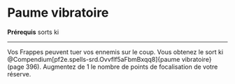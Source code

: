 # Paume vibratoire

<p><strong>Prérequis</strong> sorts ki</p>
<hr>
<p>Vos Frappes peuvent tuer vos ennemis sur le coup. Vous obtenez le sort ki @Compendium[pf2e.spells-srd.Ovvflf5aFbmBxqq8]{paume vibratoire} (page 396). Augmentez de 1 le nombre de points de focalisation de votre réserve.</p>